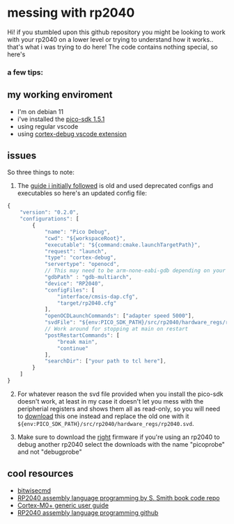 # messing with rp2040
Hi! if you stumbled upon this github repository you might be looking to work with your rp2040 on a lower level or trying to understand how it works.. that's what i was trying to do here!
The code contains nothing special, so here's 
### a few tips:
## my working enviroment
* I'm on debian 11
* i've installed the [pico-sdk 1.5.1](https://github.com/raspberrypi/pico-sdk)
* using regular vscode
* using [cortex-debug vscode extension](https://github.com/Marus/cortex-debug)
## issues
So three things to note:
1. The [guide i initially followed](https://www.digikey.be/en/maker/projects/raspberry-pi-pico-and-rp2040-cc-part-2-debugging-with-vs-code/470abc7efb07432b82c95f6f67f184c0) is old and used deprecated configs and executables so here's an updated config file:
```js
{
    "version": "0.2.0",
    "configurations": [
        {
            "name": "Pico Debug",
            "cwd": "${workspaceRoot}",
            "executable": "${command:cmake.launchTargetPath}",
            "request": "launch",
            "type": "cortex-debug",
            "servertype": "openocd",
            // This may need to be arm-none-eabi-gdb depending on your system
            "gdbPath" : "gdb-multiarch",
            "device": "RP2040",
            "configFiles": [
                "interface/cmsis-dap.cfg",
                "target/rp2040.cfg"
            ],
            "openOCDLaunchCommands": ["adapter speed 5000"],
            "svdFile": "${env:PICO_SDK_PATH}/src/rp2040/hardware_regs/rp2040.svd",
            // Work around for stopping at main on restart
            "postRestartCommands": [
                "break main",
                "continue"
            ],
            "searchDir": ["your path to tcl here"],
        }
    ]
}
```

2. For whatever reason the svd file provided when you install the pico-sdk doesn't work, at least in my case it doesn't let you mess with the peripherial registers and shows them all as read-only, so you will need to [download](https://github.com/raspberrypi/pico-sdk/blob/master/src/rp2040/hardware_regs/rp2040.svd) this one instead and replace the old one with it ```${env:PICO_SDK_PATH}/src/rp2040/hardware_regs/rp2040.svd```.

3. Make sure to download the [right](https://github.com/raspberrypi/picoprobe/releases/tag/picoprobe-cmsis-v1.0.3) firmware if you're using an rp2040 to debug another rp2040 select the downloads with the name "picoprobe" and not "debugprobe"

## cool resources
- [bitwisecmd](https://bitwisecmd.com/)
- [RP2040 assembly language programming by S. Smith book code repo](https://github.com/Apress/RP2040-Assembly-Language-Programming)
- [Cortex-M0+ generic user guide](https://developer.arm.com/documentation/dui0662/b?lang=en)
- [RP2040 assembly language programming github](https://link.springer.com/chapter/10.1007/978-1-4842-7753-9_6)
